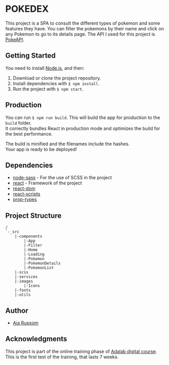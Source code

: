 # POKEDEX

This project is a SPA to consult the different types of pokemon and some features they have. You can filter the pokemons by their name and click on any Pokemon to go to its details page. The API I used for this project is [PokeAPI](https://pokeapi.co/).

## Getting Started

You need to install [Node.js](https://nodejs.org/), and then:

1. Download or clone the project repository.
2. Install dependencies with `$ npm install`.
3. Run the project with `$ npm start`.

## Production

You can run `$ npm run build`. This will build the app for production to the `build` folder.<br>
It correctly bundles React in production mode and optimizes the build for the best performance.

The build is minified and the filenames include the hashes.<br>
Your app is ready to be deployed!

## Dependencies

- [node-sass](https://www.npmjs.com/package/node-sass) - For the use of SCSS in the project
- [react](https://www.npmjs.com/package/react) - Framework of the project
- [react-dom](https://www.npmjs.com/package/react-dom)
- [react-scripts](https://www.npmjs.com/package/react-scripts)
- [prop-types](https://www.npmjs.com/package/prop-types)

## Project Structure

```
/
`-_src
    |-components
        |-App
        |-Filter
        |-Home
        |-Loading
        |-Pokemon
        |-PokemonDetails
        |-PokemonList
    |-scss
    |-services
    |-images
        |-Icons
    |-fonts
    |-utils
```

## Author

- [Aia Rupsom](https://www.linkedin.com/in/aia-rupsom/)

## Acknowledgments

This project is part of the online training phase of [Adalab digital course](https://adalab.es/). This is the first test of the training, that lasts 7 weeks.

